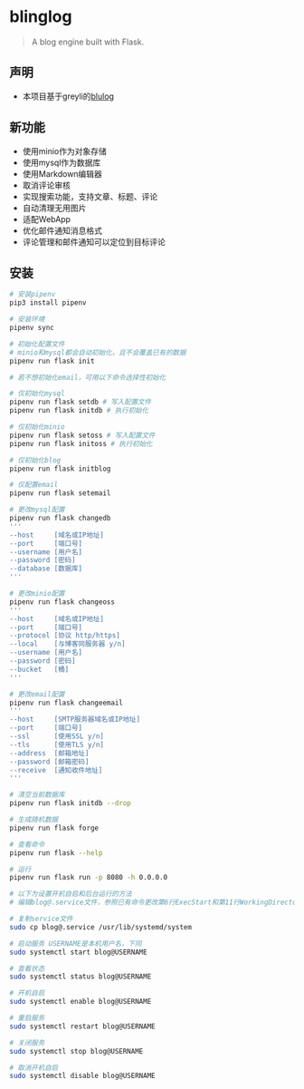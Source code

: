 # blinglog
> A blog engine built with Flask.

## 声明
- 本项目基于greyli的[blulog](https://github.com/greyli/bluelog)

## 新功能
- 使用minio作为对象存储
- 使用mysql作为数据库
- 使用Markdown编辑器
- 取消评论审核
- 实现搜索功能，支持文章、标题、评论
- 自动清理无用图片
- 适配WebApp
- 优化邮件通知消息格式
- 评论管理和邮件通知可以定位到目标评论

## 安装
```bash
# 安装pipenv
pip3 install pipenv

# 安装环境
pipenv sync

# 初始化配置文件
# minio和mysql都会自动初始化，且不会覆盖已有的数据
pipenv run flask init

# 若不想初始化email，可用以下命令选择性初始化

# 仅初始化mysql
pipenv run flask setdb # 写入配置文件
pipenv run flask initdb # 执行初始化

# 仅初始化minio
pipenv run flask setoss # 写入配置文件
pipenv run flask initoss # 执行初始化

# 仅初始化blog
pipenv run flask initblog

# 仅配置email
pipenv run flask setemail

# 更改mysql配置
pipenv run flask changedb
'''
--host     [域名或IP地址]
--port     [端口号]
--username [用户名]
--password [密码]
--database [数据库]
'''

# 更改minio配置
pipenv run flask changeoss
'''
--host     [域名或IP地址]
--port     [端口号]
--protocol [协议 http/https]
--local    [与博客同服务器 y/n]
--username [用户名]
--password [密码]
--bucket   [桶]
'''

# 更改email配置
pipenv run flask changeemail
'''
--host     [SMTP服务器域名或IP地址]
--port     [端口号]
--ssl      [使用SSL y/n]
--tls      [使用TLS y/n]
--address  [邮箱地址]
--password [邮箱密码]
--receive  [通知收件地址]
'''

# 清空当前数据库
pipenv run flask initdb --drop

# 生成随机数据
pipenv run flask forge

# 查看命令
pipenv run flask --help

# 运行
pipenv run flask run -p 8080 -h 0.0.0.0

# 以下为设置开机自启和后台运行的方法
# 编辑blog@.service文件，参照已有命令更改第6行ExecStart和第11行WorkingDirectory

# 复制service文件
sudo cp blog@.service /usr/lib/systemd/system

# 启动服务 USERNAME是本机用户名，下同
sudo systemctl start blog@USERNAME

# 查看状态
sudo systemctl status blog@USERNAME

# 开机自启
sudo systemctl enable blog@USERNAME

# 重启服务
sudo systemctl restart blog@USERNAME

# 关闭服务
sudo systemctl stop blog@USERNAME

# 取消开机自启
sudo systemctl disable blog@USERNAME
```
